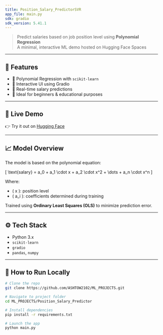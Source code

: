 ```yaml
---
title: Position_Salary_PredictorSVR
app_file: main.py
sdk: gradio
sdk_version: 5.41.1
---
```


> Predict salaries based on job position level using **Polynomial Regression**  
> A minimal, interactive ML demo hosted on Hugging Face Spaces

---

## 📌 Features

- 🔹 Polynomial Regression with `scikit-learn`
- 🔹 Interactive UI using Gradio
- 🔹 Real-time salary predictions
- 🔹 Ideal for beginners & educational purposes

---

## 🚀 Live Demo

👉 Try it out on [Hugging Face](https://huggingface.co/spaces/ASHCHAT/Position_Salary_Predictor)

---

## 📈 Model Overview

The model is based on the polynomial equation:

\[
\text{salary} = a_0 + a_1 \cdot x + a_2 \cdot x^2 + \dots + a_n \cdot x^n
\]

Where:

- \( x \): position level
- \( a_i \): coefficients determined during training

Trained using **Ordinary Least Squares (OLS)** to minimize prediction error.

---

## ⚙️ Tech Stack

- Python 3.x
- `scikit-learn`
- `gradio`
- `pandas`, `numpy`

---

## 🧪 How to Run Locally

```bash
# Clone the repo
git clone https://github.com/ASHTOW2102/ML_PROJECTS.git

# Navigate to project folder
cd ML_PROJECTS/Position_Salary_Predictor

# Install dependencies
pip install -r requirements.txt

# Launch the app
python main.py
```
